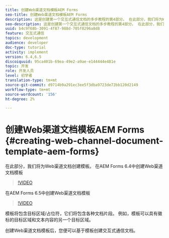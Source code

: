```yaml
---
title: 创建Web渠道文档模板AEM Forms
seo-title: 创建Web渠道文档模板AEM Forms
description: 这是创建第一个交互式通信文档的多步教程的第4部分。 在此部分，我们将为Web渠道文档创建模板。
seo-description: 这是创建第一个交互式通信文档的多步教程的第4部分。 在此部分，我们将为Web渠道文档创建模板。
uuid: b4c9f68b-3091-4f87-988d-705f0296a8d8
feature: 交互式通信
topics: development
audience: developer
doc-type: tutorial
activity: implement
version: 6.4,6.5
discoiquuid: 95ca401b-69ea-49e2-a9ae-e144444e481e
topic: 开发
role: 开发人员
level: 初学者
translation-type: tm+mt
source-git-commit: d9714b9a291ec3ee5f3dba9723de72bb120d2149
workflow-type: tm+mt
source-wordcount: '156'
ht-degree: 2%

---
```



# 创建Web渠道文档模板AEM Forms {#creating-web-channel-document-template-aem-forms}

在此部分，我们将为Web渠道文档创建模板。
在AEM Forms 6.4中创建Web渠道文档模板
>[!VIDEO](https://video.tv.adobe.com/v/22342?quality=9&learn=on)

在AEM Forms 6.5中创建Web渠道文档模板
>[!VIDEO](https://video.tv.adobe.com/v/27807?quality=9&learn=on)

模板将包含目标区域/占位符，它们将包含各种文档片段。 例如，模板可以具有徽标的目标区域和文本内容的另一个目标区域。

创建Web渠道文档模板后，您便可以基于模板创建交互式通信文档。
